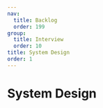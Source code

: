 ```yaml
---
nav:
  title: Backlog
  order: 199
group:
  title: Interview
  order: 10
title: System Design
order: 1
---
```


# System Design

